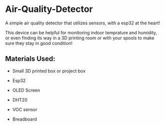 # Air-Quality-Detector
A simple air quality detector that utilizes sensors, with a esp32 at the heart!

This device can be helpful for monitoring indoor temprature and humidity, or even finding its way in a 3D printing room or with your spools to make sure they stay in good condition!

## Materials Used:

* Small 3D printed box or project box

* Esp32

* OLED Screen

* DHT20

* VOC sensor

* Breadboard
